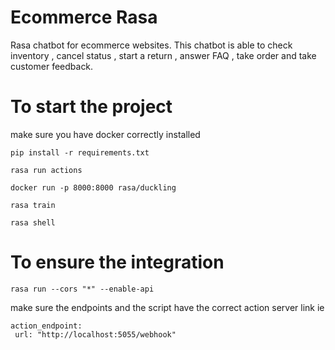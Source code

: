 # Ecommerce Rasa
 Rasa chatbot for ecommerce websites. This chatbot is able to check inventory , cancel status , start a return , answer FAQ , take order and take customer feedback. 
# To start the project 
make sure you have docker  correctly installed 
```
pip install -r requirements.txt
```
```
rasa run actions
```
```
docker run -p 8000:8000 rasa/duckling
```
```
rasa train
```
```
rasa shell 
```
# To ensure the integration 
```
rasa run --cors "*" --enable-api
```
make sure the endpoints and the script have the correct action server link ie
```
action_endpoint:
 url: "http://localhost:5055/webhook"
```
